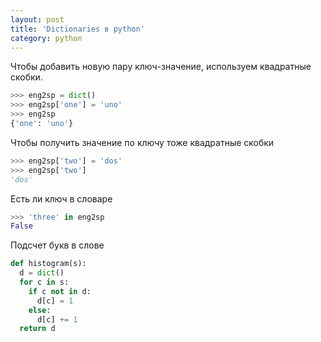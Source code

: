 ```yaml
---
layout: post
title: 'Dictionaries в python'
category: python
---
```


Чтобы добавить новую пару ключ-значение, используем квадратные скобки.

```python
>>> eng2sp = dict()
>>> eng2sp['one'] = 'uno'
>>> eng2sp
{'one': 'uno'}
```

Чтобы получить значение по ключу тоже квадратные скобки

```python
>>> eng2sp['two'] = 'dos'
>>> eng2sp['two']
'dos'
```

Есть ли ключ в словаре


```python
>>> 'three' in eng2sp
False
```

Подсчет букв в слове

```python
def histogram(s):
  d = dict()
  for c in s:
    if c not in d:
      d[c] = 1
    else:
      d[c] += 1
  return d
```
